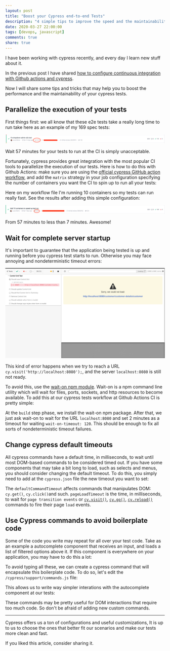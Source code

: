 ```yaml
---
layout: post
title: "Boost your Cypress end-to-end Tests"
description: "4 simple tips to improve the speed and the maintainability of your cypress tests."
date: 2020-03-27 22:00:00
tags: [devops, javascript]
comments: true
share: true
---
```


I have been working with cypress recently, and every day I learn new stuff about it.

In the previous post I have shared [how to configure continuous integration with Github actions and cypress](https://andreybleme.com/2020-02-29/continuous-Integration-with-github-actions-and-cypress-end-to-end-tests/).

Now I will share some tips and tricks that may help you to boost the performance and the maintainability of your cypress tests.
  

Parallelize the execution of your tests
-------------

First things first: we all know that these e2e tests take a really long time to run take here as an example of my 169 spec tests:

![Cypress test taking too much time](https://raw.githubusercontent.com/andreybleme/andreybleme.github.io/master/assets/img/tests-taking-long-time.png "Cypress test taking too much time")


Wait 57 minutes for your tests to run at the CI is simply unacceptable.

Fortunately, cypress provides great integration with the most popular CI tools to parallelize the execution of our tests. Here is how to do this with Github Actions: make sure you are using the [official cypress GitHub action workflow](https://github.com/cypress-io/github-action), and add the `matrix` strategy in your job configuration specifying the number of containers you want the CI to spin up to run all your tests:

<script src="https://gist.github.com/andreybleme/84c92626835e3245d8b6b4a8604e17f0.js"></script>

Here on my workflow file I'm running 10 containers so my tests can run really fast. See the results after adding this simple configuration:

![Cypress test running fast](https://raw.githubusercontent.com/andreybleme/andreybleme.github.io/master/assets/img/cypress-tests-fast.png "Cypress test running fast")

From 57 minutes to less than 7 minutes. Awesome!


Wait for complete server startup
-------------
It's important to guarantee that the application being tested is up and running before you cypress test starts to run. Otherwise you may face annoying and nondeterministic timeout errors:

![Cypress test timeout error](https://raw.githubusercontent.com/andreybleme/andreybleme.github.io/master/assets/img/cypress-test-timeout.png "Cypress test timeout error")

This kind of error happens when we try to reach a URL `cy.visit('http://localhost:8080');`, and the server `localhost:8080` is still not ready.

To avoid this, use the [wait-on npm module](https://github.com/jeffbski/wait-on). Wait-on is a npm command line utility which will wait for files, ports, sockets, and http resources to become available. To add this at our cypress tests workflow at Github Actions CI is pretty simple:

<script src="https://gist.github.com/andreybleme/5dbd3d2aba8ce88039689055ce9b3c95.js"></script>

At the `build` step phase, we install the wait-on npm package. After that, we just ask wait-on to wait for the URL `localhost:8080` and set 2 minutes as a timeout for waiting `wait-on-timeout: 120`. This should be enough to fix all sorts of nondeterministic timeout failures.


Change cypress default timeouts
----
All cypress commands have a default time, in milliseconds, to wait until most DOM-based commands to be considered timed out. If you have some components that may take a bit long to load, such as selects and menus, you should consider changing the default timeout. To do this, you simply need to add at the `cypress.json` file the new timeout you want to set:

<script src="https://gist.github.com/andreybleme/c1f7e7f689eba16258528fa8f6b48605.js"></script>

The `defaultCommandTimeout` affects commands that manipulates DOM: `cy.get()`, `cy.click()`and such.
`pageLoadTimeout` is the time, in milliseconds, to wait for `page transition events` or [`cy.visit()`](https://docs.cypress.io/api/commands/visit.html), [`cy.go()`](https://docs.cypress.io/api/commands/go.html), [`cy.reload()`](https://docs.cypress.io/api/commands/reload.html) commands to fire their page `load` events.


Use Cypress commands to avoid boilerplate code
----
Some of the code you write may repeat for all over your test code. Take as an example a autocomplete component that receives an input, and loads a list of filtered options above it. If this component is everywhere on your application, you may have to do this a lot:

<script src="https://gist.github.com/andreybleme/a70eadc1ef805570dd5cdc99167bc884.js"></script>

To avoid typing all these, we can create a cypress command that will encapsulate this boilerplate code. To do so, let's edit the `/cypress/support/commands.js` file:

<script src="https://gist.github.com/andreybleme/29e71b5acd0be96348b13c47da4deac3.js"></script>

This allows us to write way simpler interations with the autocomplete component at our tests:

<script src="https://gist.github.com/andreybleme/a70eadc1ef805570dd5cdc99167bc884.js"></script>

These commands may be pretty useful for DOM interactions that require too much code. So don't be afraid of adding new custom commands.

---

Cypress offers us a ton of configurations and useful customizations, It is up to us to choose the ones that better fit our scenarios and make our tests more clean and fast.
  

If you liked this article, consider sharing it.